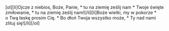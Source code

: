 [ol][li]Ojcze z niebios, Boże, Panie, * tu na ziemię ześlij nam * Twoje święte zmiłowanie, * tu na ziemię ześlij nam![/li][li]Boże wielki, my w pokorze * o Twą łaskę prosim Cię. * Bo dłoń Twoja wszystko może, * Ty nad nami zlituj się![/li][/ol]